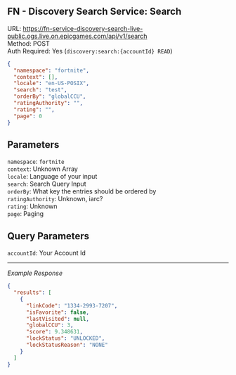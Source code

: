 ## FN - Discovery Search Service: Search

URL: https://fn-service-discovery-search-live-public.ogs.live.on.epicgames.com/api/v1/search \
Method: POST \
Auth Required: Yes (`discovery:search:{accountId} READ`)

```json
{
  "namespace": "fortnite",
  "context": [],
  "locale": "en-US-POSIX",
  "search": "test",
  "orderBy": "globalCCU",
  "ratingAuthority": "",
  "rating": "",
  "page": 0
}
```

## Parameters

`namespace`: `fortnite` <br/>
`context`: Unknown Array <br/>
`locale`: Language of your input <br/>
`search`: Search Query Input <br/>
`orderBy`: What key the entries should be ordered by <br/>
`ratingAuthority`: Unknown, iarc? <br/>
`rating`: Unknown <br/>
`page`: Paging

## Query Parameters

`accountId`: Your Account Id

---

_Example Response_

```json
{
  "results": [
    {
      "linkCode": "1334-2993-7207",
      "isFavorite": false,
      "lastVisited": null,
      "globalCCU": 3,
      "score": 9.348631,
      "lockStatus": "UNLOCKED",
      "lockStatusReason": "NONE"
    }
  ]
}
```
